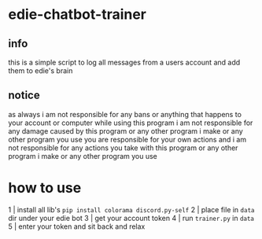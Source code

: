 # edie-chatbot-trainer

## info
this is a simple script to log all messages from a users account and add them to edie's brain

## notice 
as always i am not responsible for any bans or anything that happens to your account or computer while using this program i am not responsible for any damage caused by this program or any other program i make or any other program you use you are responsible for your own actions and i am not responsible for any actions you take with this program or any other program i make or any other program you use

# how to use
1 | install all lib's ``pip install colorama discord.py-self``
2 | place file in ``data`` dir under your edie bot 
3 | get your account token
4 | run ``trainer.py`` in ``data``
5 | enter your token and sit back and relax
